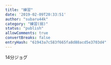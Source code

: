 ```yaml
---
title: "練習"
date: '2019-02-09T20:33:51'
author: "subaru44k"
category: "練習(弱)"
status: "publish"
allowComments: true
convertBreaks: false
entryHash: "61943a7c583f665fa8d88acd5e3703d4"
---
```

14分ジョグ
